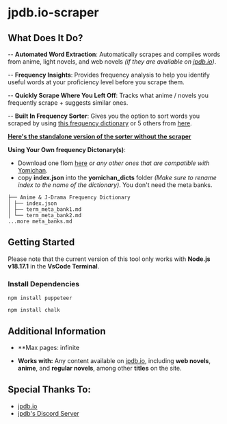 # jpdb.io-scraper

## What Does It Do?

-- **Automated Word Extraction**: Automatically scrapes and compiles words from anime, light novels, and web novels _(if they are available on [jpdb.io](https://jpdb.io/))_.

-- **Frequency Insights**: Provides frequency analysis to help you identify useful words at your proficiency level before you scrape them.

-- **Quickly Scrape Where You Left Off**: Tracks what anime / novels you frequently scrape + suggests similar ones.
  
-- **Built In Frequency Sorter**: Gives you the option to sort words you scraped by using [this frequency dictionary](https://github.com/MarvNC/jpdb-freq-list) or 5 others from [here](https://drive.google.com/drive/folders/1g1drkFzokc8KNpsPHoRmDJ4OtMTWFuXi). 

[**Here's the standalone version of the sorter without the scraper**](https://github.com/aramrw/jp-frequency_sorter)


**Using Your Own frequency Dictonary(s)**:
+ Download one fIom [here](https://drive.google.com/drive/folders/1g1drkFzokc8KNpsPHoRmDJ4OtMTWFuXi) *or any other ones that are compatible with* [Yomichan](https://chrome.google.com/webstore/detail/yomichan/ogmnaimimemjmbakcfefmnahgdfhfami).
+ copy **index.json** into the **yomichan_dicts** folder *(Make sure to rename index to the name of the dictionary)*. You don't need the meta banks.
```
├── Anime & J-Drama Frequency Dictionary
│ ├── index.json 
│ ├── term_meta_bank1.md
│ └── term_meta_bank2.md
...more meta_banks.md
```

## Getting Started

Please note that the current version of this tool only works with **Node.js v18.17.1** in the **VsCode Terminal**.

### Install Dependencies 

```
npm install puppeteer
```
```
npm install chalk
```

## Additional Information

- **Max pages: infinite

- **Works with:** Any content available on [jpdb.io](https://jpdb.io), including **web novels**, **anime**, and **regular novels**, among other **titles** on the site.

## Special Thanks To:

- [jpdb.io](https://jpdb.io/)
- [jpdb's Discord Server](https://discord.com/invite/jWwVD7D2sZ)

